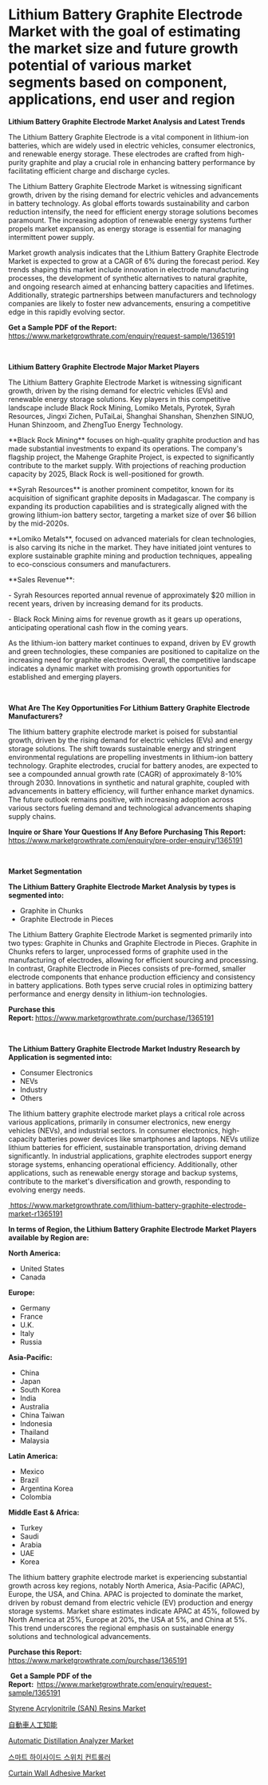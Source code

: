 <p><h1>Lithium Battery Graphite Electrode Market with the goal of estimating the market size and future growth potential of various market segments based on component, applications, end user and region</h1></p><p><strong>Lithium Battery Graphite Electrode Market Analysis and Latest Trends</strong></p>
<p><p>The Lithium Battery Graphite Electrode is a vital component in lithium-ion batteries, which are widely used in electric vehicles, consumer electronics, and renewable energy storage. These electrodes are crafted from high-purity graphite and play a crucial role in enhancing battery performance by facilitating efficient charge and discharge cycles.</p><p>The Lithium Battery Graphite Electrode Market is witnessing significant growth, driven by the rising demand for electric vehicles and advancements in battery technology. As global efforts towards sustainability and carbon reduction intensify, the need for efficient energy storage solutions becomes paramount. The increasing adoption of renewable energy systems further propels market expansion, as energy storage is essential for managing intermittent power supply.</p><p>Market growth analysis indicates that the Lithium Battery Graphite Electrode Market is expected to grow at a CAGR of 6% during the forecast period. Key trends shaping this market include innovation in electrode manufacturing processes, the development of synthetic alternatives to natural graphite, and ongoing research aimed at enhancing battery capacities and lifetimes. Additionally, strategic partnerships between manufacturers and technology companies are likely to foster new advancements, ensuring a competitive edge in this rapidly evolving sector.</p></p>
<p><strong>Get a Sample PDF of the Report:&nbsp;</strong> <a href="https://www.marketgrowthrate.com/enquiry/request-sample/1365191">https://www.marketgrowthrate.com/enquiry/request-sample/1365191</a></p>
<p>&nbsp;</p>
<p><strong>Lithium Battery Graphite Electrode Major Market Players</strong></p>
<p><p>The Lithium Battery Graphite Electrode Market is witnessing significant growth, driven by the rising demand for electric vehicles (EVs) and renewable energy storage solutions. Key players in this competitive landscape include Black Rock Mining, Lomiko Metals, Pyrotek, Syrah Resources, Jingxi Zichen, PuTaiLai, Shanghai Shanshan, Shenzhen SINUO, Hunan Shinzoom, and ZhengTuo Energy Technology.</p><p>**Black Rock Mining** focuses on high-quality graphite production and has made substantial investments to expand its operations. The company's flagship project, the Mahenge Graphite Project, is expected to significantly contribute to the market supply. With projections of reaching production capacity by 2025, Black Rock is well-positioned for growth.</p><p>**Syrah Resources** is another prominent competitor, known for its acquisition of significant graphite deposits in Madagascar. The company is expanding its production capabilities and is strategically aligned with the growing lithium-ion battery sector, targeting a market size of over $6 billion by the mid-2020s.</p><p>**Lomiko Metals**, focused on advanced materials for clean technologies, is also carving its niche in the market. They have initiated joint ventures to explore sustainable graphite mining and production techniques, appealing to eco-conscious consumers and manufacturers.</p><p>**Sales Revenue**: </p><p>- Syrah Resources reported annual revenue of approximately $20 million in recent years, driven by increasing demand for its products. </p><p>- Black Rock Mining aims for revenue growth as it gears up operations, anticipating operational cash flow in the coming years.</p><p>As the lithium-ion battery market continues to expand, driven by EV growth and green technologies, these companies are positioned to capitalize on the increasing need for graphite electrodes. Overall, the competitive landscape indicates a dynamic market with promising growth opportunities for established and emerging players.</p></p>
<p>&nbsp;</p>
<p><strong>What Are The Key Opportunities For Lithium Battery Graphite Electrode Manufacturers?</strong></p>
<p><p>The lithium battery graphite electrode market is poised for substantial growth, driven by the rising demand for electric vehicles (EVs) and energy storage solutions. The shift towards sustainable energy and stringent environmental regulations are propelling investments in lithium-ion battery technology. Graphite electrodes, crucial for battery anodes, are expected to see a compounded annual growth rate (CAGR) of approximately 8-10% through 2030. Innovations in synthetic and natural graphite, coupled with advancements in battery efficiency, will further enhance market dynamics. The future outlook remains positive, with increasing adoption across various sectors fueling demand and technological advancements shaping supply chains.</p></p>
<p><strong>Inquire or Share Your Questions If Any Before Purchasing This Report:</strong> <a href="https://www.marketgrowthrate.com/enquiry/pre-order-enquiry/1365191">https://www.marketgrowthrate.com/enquiry/pre-order-enquiry/1365191</a></p>
<p>&nbsp;</p>
<p><strong>Market Segmentation</strong></p>
<p><strong>The Lithium Battery Graphite Electrode Market Analysis by types is segmented into:</strong></p>
<p><ul><li>Graphite in Chunks</li><li>Graphite Electrode in Pieces</li></ul></p>
<p><p>The Lithium Battery Graphite Electrode Market is segmented primarily into two types: Graphite in Chunks and Graphite Electrode in Pieces. Graphite in Chunks refers to larger, unprocessed forms of graphite used in the manufacturing of electrodes, allowing for efficient sourcing and processing. In contrast, Graphite Electrode in Pieces consists of pre-formed, smaller electrode components that enhance production efficiency and consistency in battery applications. Both types serve crucial roles in optimizing battery performance and energy density in lithium-ion technologies.</p></p>
<p><strong>Purchase this Report:&nbsp;</strong><a href="https://www.marketgrowthrate.com/purchase/1365191">https://www.marketgrowthrate.com/purchase/1365191</a></p>
<p>&nbsp;</p>
<p><strong>The Lithium Battery Graphite Electrode Market Industry Research by Application is segmented into:</strong></p>
<p><ul><li>Consumer Electronics</li><li>NEVs</li><li>Industry</li><li>Others</li></ul></p>
<p><p>The lithium battery graphite electrode market plays a critical role across various applications, primarily in consumer electronics, new energy vehicles (NEVs), and industrial sectors. In consumer electronics, high-capacity batteries power devices like smartphones and laptops. NEVs utilize lithium batteries for efficient, sustainable transportation, driving demand significantly. In industrial applications, graphite electrodes support energy storage systems, enhancing operational efficiency. Additionally, other applications, such as renewable energy storage and backup systems, contribute to the market's diversification and growth, responding to evolving energy needs.</p></p>
<p><a href="https://www.marketgrowthrate.com/lithium-battery-graphite-electrode-market-r1365191">&nbsp;https://www.marketgrowthrate.com/lithium-battery-graphite-electrode-market-r1365191</a></p>
<p><strong>In terms of Region, the Lithium Battery Graphite Electrode Market Players available by Region are:</strong></p>
<p>
    <p> <strong> North America: </strong>
        <ul>
            <li>United States</li>
            <li>Canada</li>
        </ul>
        </p> 
    <p> <strong> Europe: </strong>
        <ul>
            <li>Germany</li>
            <li>France</li>
            <li>U.K.</li>
            <li>Italy</li>
            <li>Russia</li>
        </ul>
        </p> 
    <p> <strong> Asia-Pacific: </strong>
        <ul>
            <li>China</li>
            <li>Japan</li>
            <li>South Korea</li>
            <li>India</li>
            <li>Australia</li>
            <li>China Taiwan</li>
            <li>Indonesia</li>
            <li>Thailand</li>
            <li>Malaysia</li>
        </ul>
        </p> 
    <p> <strong> Latin America: </strong>
        <ul>
            <li>Mexico</li>
            <li>Brazil</li>
            <li>Argentina Korea</li>
            <li>Colombia</li>
        </ul>
        </p> 
    <p> <strong> Middle East & Africa: </strong>
        <ul>
            <li>Turkey</li>
            <li>Saudi</li>
            <li>Arabia</li>
            <li>UAE</li>
            <li>Korea</li>
        </ul>
    </p>
    </p>
<p><p>The lithium battery graphite electrode market is experiencing substantial growth across key regions, notably North America, Asia-Pacific (APAC), Europe, the USA, and China. APAC is projected to dominate the market, driven by robust demand from electric vehicle (EV) production and energy storage systems. Market share estimates indicate APAC at 45%, followed by North America at 25%, Europe at 20%, the USA at 5%, and China at 5%. This trend underscores the regional emphasis on sustainable energy solutions and technological advancements.</p></p>
<p><strong>Purchase this Report: </strong><a href="https://www.marketgrowthrate.com/purchase/1365191">https://www.marketgrowthrate.com/purchase/1365191</a></p>
<p>&nbsp;<strong>Get a Sample PDF of the Report:&nbsp;&nbsp;</strong><a href="https://www.marketgrowthrate.com/enquiry/request-sample/1365191">https://www.marketgrowthrate.com/enquiry/request-sample/1365191</a></p>
<p><strong></strong></p>
<p><p><a href="https://issuu.com/reportprime-2/docs/styrene-acrylonitrile-san-resins-ma_237be5914d7220">Styrene Acrylonitrile (SAN) Resins Market</a></p><p><a href="https://medium.com/@giygjksk10/%E8%87%AA%E5%8B%95%E8%BB%8A%E5%90%91%E3%81%91%E4%BA%BA%E5%B7%A5%E7%9F%A5%E8%83%BD%E5%B8%82%E5%A0%B4-2024-2031-%E6%A5%AD%E7%95%8C%E3%81%AE%E6%B4%9E%E5%AF%9F%E3%81%A8%E6%8A%95%E8%B3%87%E6%A9%9F%E4%BC%9A-5ca46763d8a7?postPublishedType=repub">自動車人工知能</a></p><p><a href="https://www.linkedin.com/pulse/global-perspectives-automatic-distillation-analyzer-market-6h0lc?trackingId=MmQe3SuLRbqMrlC5rweDQQ%3D%3D">Automatic Distillation Analyzer Market</a></p><p><a href="https://medium.com/@test11.4/%EA%B8%80%EB%A1%9C%EB%B2%8C-%EC%8A%A4%EB%A7%88%ED%8A%B8-%EA%B3%A0%EC%B8%A1%EB%A9%B4-%EC%8A%A4%EC%9C%84%EC%B9%98-%EC%BB%A8%ED%8A%B8%EB%A1%A4%EB%9F%AC-%EC%8B%9C%EC%9E%A5-%ED%8A%B8%EB%A0%8C%EB%93%9C-%EB%B6%84%EC%84%9D-%EB%B0%8F-%ED%96%A5%ED%9B%84-%EC%84%B1%EC%9E%A5-%EC%A0%84%EB%A7%9D-2024-2031-3efb9b676a29?postPublishedType=repub">스마트 하이사이드 스위치 컨트롤러</a></p><p><a href="https://issuu.com/reportprime-2/docs/curtain-wall-adhesive-market-size-2_e5cbefa6126303">Curtain Wall Adhesive Market</a></p></p>